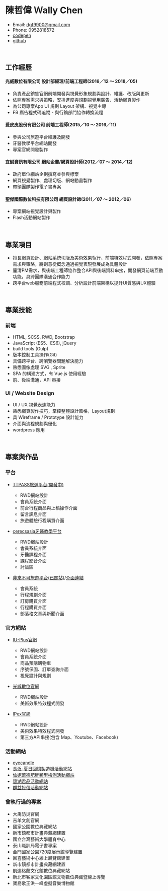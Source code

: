 # 陳哲偉 Ｗally Chen
* Email: dgf9900@gmail.com
* Phone: 0952818572
* <a href="https://codepen.io/CWEI/" target="_blank">codepen</a>
* <a href="https://github.com/WallyChenCheWei" target="_blank">github</a>

<br>

## 工作經歷

#### 光威數位有限公司 設計部經理/前端工程師(2016／12 ～ 2018／05)

 * 負責產品銷售官網前端開發與視覺形象規劃與設計、維護、改版與更新
 * 依照專案需求與策略，安排進度與規劃視覺用廣告、活動網頁製作
 * 為公司專案App UI 規劃 Layout 架構、視覺主導
 * FB 廣告程式碼追蹤 - 與行銷部門協作轉換流程
 
#### 愛皮皮股份有限公司 前端工程師(2015／10 ～ 2016／11)

 * 參與公司旅遊平台維護及開發
 * 牙醫教學平台網站開發
 * 專案官網開發製作
 
#### 宜誠資訊有限公司 網站企畫/網頁設計師(2012／07 ～ 2014／12)

 * 政府單位網站企劃撰寫並參與標案
 * 網頁視覺製作、處理切版、網站動畫製作
 * 帶領團隊製作電子書專案
 
#### 聖傑國際數位科技有限公司 網頁設計師(2011／07 ～ 2012／06)

 * 專案網站視覺設計與製作
 * Flash活動網站製作
 
<br>

## 專業項目

  * 擅長網頁設計、網站系統切版及美術效果執行、前端特效程式開發，依照專案需求與策略，將創意從概念通過視覺表現發展成為具體設計
  * 釐清PM需求，與後端工程師協作整合API與後端資料串接，開發網頁前端互動功能，具跨團隊溝通合作能力
  * 跨平台web服務前端程式校調、分析設計前端架構以提升UI質感與UX體驗

<br>

## 專業技能

### 前端

  * HTML, SCSS, RWD, Bootstrap 
  * JavaScript (ES5、ES6), jQuery
  * build tools (Gulp) 
  * 版本控制工具操作(Git) 
  * 具備跨平台、跨瀏覽器問題解決能力
  * 熟悉圖像處理 SVG , Sprite
  * SPA 的構建方式，有 Vue.js 使用經驗
  * 前、後端溝通，API 串接
 
### UI / Website Design 

  * UI / UX 視覺表達能力 
  * 熟悉網頁製作技巧，掌控整體設計風格，Layout規劃
  * 具 Wireframe / Prototype 設計能力
  * 介面與流程規劃與優化
  * wordpress 應用
  
<br>

## 專案與作品

### 平台

  * <a href="http://www.ttpass.com/zh-tw" target="_blank">TTPASS旅遊平台(開發中)</a>  
  
    * RWD網站設計
    * 會員系統介面
    * 前台行程商品與上稿操作介面
    * 留言訊息介面
    * 旅遊體驗行程購買介面
  
  * <a href="http://cerecsasia.com/" target="_blank">cerecsasia牙醫教學平台</a>
  
    * RWD網站設計
    * 會員系統介面
    * 牙醫課程介面
    * 課程影音介面
    * 討論區
    
  * <a href="http://www.flbk.com.tw/" target="_blank">非來不可旅遊平台(已關站)</a>/<a href="https://wallychenchewei.github.io/flbk2/build/" target="_blank">介面連結</a>
 
    * 會員系統
    * 行程規劃介面
    * 訂房購買介面
    * 行程購買介面
    * 部落格文章與新聞介面

### 官方網站

  * <a href="https://i-u.com.tw/preorder/iu-plus" target="_blank">IU-Plus官網</a>
  
    * RWD網站設計
    * 會員系統介面
    * 商品預購購物車
    * 序號保固、訂單查詢介面
    * 視覺設計與規劃
    
  * <a href="http://www.powerbright.com.tw/" target="_blank">光威數位官網</a>
  
    * RWD網站設計
    * 美術效果特效程式開發
    
  * <a href="http://www.ipex-live.com/" target="_blank">IPex官網</a>
  
    * RWD網站設計
    * 美術效果特效程式開發
    * 第三方API串接(包含 Map、Youtube、Facebook)
   
  
### 活動網站

  * <a href="https://www.behance.net/gallery/67632569/eyecandle" target="_blank">eyecandle</a>
  * <a href="https://www.behance.net/gallery/67630735/everfun" target="_blank">長泛-夏日回憶製造機活動網站</a>
  * <a href="https://www.behance.net/gallery/67630765/sunrider" target="_blank">仙妮蕾德肥胖類型檢測活動網站</a>
  * <a href="https://www.behance.net/gallery/67630087/BiHu" target="_blank">碧湖君品活動網站</a>
  * <a href="https://www.behance.net/gallery/67629753/capitalfund" target="_blank">群益投信活動網站</a>

  
### 曾執行過的專案
  
  * 大禹防災官網
  * 吉羊文創官網
  * 國家公園數位典藏網站
  * 新市鎮都市計畫典藏網建置
  * 國立台灣藝術大學體育中心
  * 泰山職訓局電子書專案
  * 金門國家公園720度展示館導覽建置
  * 圓喜藝術中心線上展覽館建置
  * 新市鎮都市計畫典藏網建置
  * 凱達格蘭文化館數位典藏網站
  * 新北市客家文化園區館文物數位典藏暨線上導覽
  * 寶島歌王洪一峰虛擬音樂博物館
